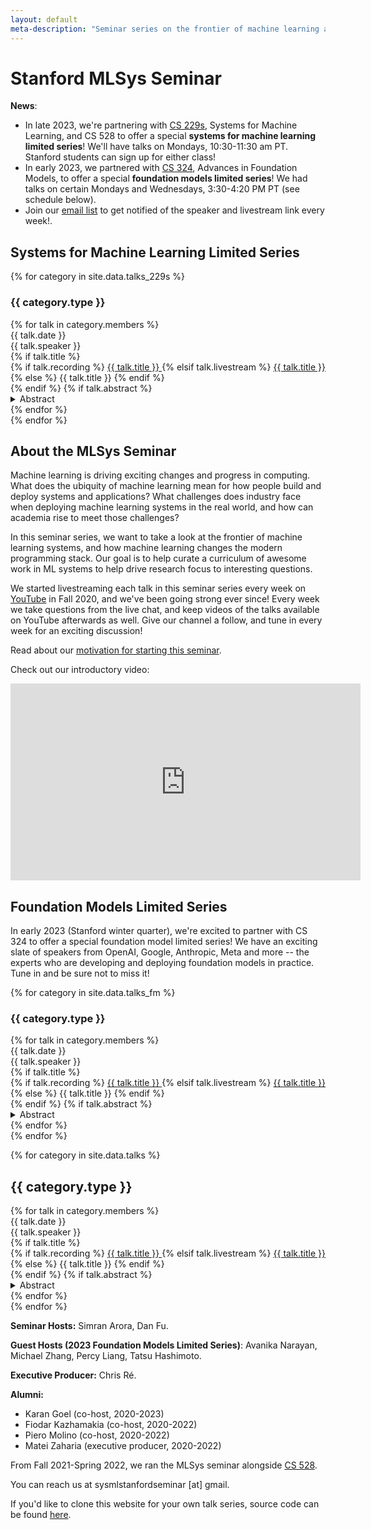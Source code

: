 ```yaml
---
layout: default
meta-description: "Seminar series on the frontier of machine learning and systems."
---
```


# Stanford MLSys Seminar

**News**:
* In late 2023, we're partnering with [CS 229s](https://cs229s.stanford.edu/fall2023/), Systems for Machine Learning, and CS 528 to offer a special **systems for machine learning limited series**! We'll have talks on Mondays, 10:30-11:30 am PT. Stanford students can sign up for either class!
* In early 2023, we partnered with [CS 324](https://stanford-cs324.github.io/winter2023/), Advances in Foundation Models, to offer a special **foundation models limited series**! We had talks on certain Mondays and Wednesdays, 3:30-4:20 PM PT (see schedule below).
* Join our [email list](https://groups.google.com/forum/#!forum/stanford-mlsys-seminars/join) to get notified of the speaker and livestream link every week!.

## Systems for Machine Learning Limited Series
{% for category in site.data.talks_229s %}
### {{ category.type }}
<div class="talk-list">
  {% for talk in category.members %}
  <div class="talk list-group-item">
  <div class="talk-date">{{ talk.date }}</div>
  <div class="talk-presenter">{{ talk.speaker }}</div>
  {% if talk.title %}
  <div>
    {% if talk.recording %}
      <span><a class="talk-title-link" href="{{ talk.recording }}">{{ talk.title }} <i class="bi bi-box-arrow-up-right"></i></a></span>
    {% elsif talk.livestream %}
      <span><a class="talk-title-link" href="{{ talk.livestream }}">{{ talk.title }} <i class="bi bi-box-arrow-up-right"></i></a></span>
    {% else %}
      <span>{{ talk.title }}</span>
    {% endif %}
  </div>
  {% endif %}
  {% if talk.abstract %}
    <details>
    <summary>Abstract</summary>
    {{ talk.abstract }}
    
    {% if talk.bio %}
    <br><br>
    <strong>Bio: </strong> {{ talk.bio }}
    {% endif %}

    {% if talk.recording %}
      <br><br>
      <strong><a href="{{ talk.recording }}">Video Link</a></strong>
    {% elsif talk.livestream %}
      <br><br>
      <strong><a href="{{ talk.livestream }}">Livestream Link</a></strong>
    {% endif %}
    </details>
  {% endif %}
  </div>
  {% endfor %}
</div>
{% endfor %}

## About the MLSys Seminar

Machine learning is driving exciting changes and progress in computing.
What does the ubiquity of machine learning mean for how people build and deploy
systems and applications?
What challenges does industry face when deploying machine learning systems in
the real world, and how can academia rise to meet those challenges?

In this seminar series, we want to take a look at the frontier of machine
learning systems, and how machine learning changes the modern programming
stack.
Our goal is to help curate a curriculum of awesome work in ML systems to help
drive research focus to interesting questions.

We started livestreaming each talk in this seminar series every week on [YouTube](https://www.youtube.com/channel/UCzz6ructab1U44QPI3HpZEQ)
in Fall 2020, and we've been going strong ever since!
Every week we take questions from the live chat, and keep videos of the talks
available on YouTube afterwards as well.
Give our channel a follow, and tune in every week for an exciting discussion!

Read about our [motivation for starting this seminar](https://hazyresearch.stanford.edu/blog/2020-10-13-mlsys).

Check out our introductory video:
<iframe width="560" height="315" src="https://www.youtube.com/embed/OEiNnfdxBRE" frameborder="0" allow="accelerometer; autoplay; clipboard-write; encrypted-media; gyroscope; picture-in-picture" allowfullscreen></iframe>

<!-- Read our blog post on our [why we're running this seminar]({{ site.baseurl }}/about). -->

## Foundation Models Limited Series

In early 2023 (Stanford winter quarter), we're excited to partner with CS 324 to offer a special foundation model limited series!
We have an exciting slate of speakers from OpenAI, Google, Anthropic, Meta and more -- the experts who are developing and deploying foundation models in practice.
Tune in and be sure not to miss it!

{% for category in site.data.talks_fm %}
### {{ category.type }}
<div class="talk-list">
  {% for talk in category.members %}
  <div class="talk list-group-item">
  <div class="talk-date">{{ talk.date }}</div>
  <div class="talk-presenter">{{ talk.speaker }}</div>
  {% if talk.title %}
  <div>
    {% if talk.recording %}
      <span><a class="talk-title-link" href="{{ talk.recording }}">{{ talk.title }} <i class="bi bi-box-arrow-up-right"></i></a></span>
    {% elsif talk.livestream %}
      <span><a class="talk-title-link" href="{{ talk.livestream }}">{{ talk.title }} <i class="bi bi-box-arrow-up-right"></i></a></span>
    {% else %}
      <span>{{ talk.title }}</span>
    {% endif %}
  </div>
  {% endif %}
  {% if talk.abstract %}
    <details>
    <summary>Abstract</summary>
    {{ talk.abstract }}
    
    {% if talk.bio %}
    <br><br>
    <strong>Bio: </strong> {{ talk.bio }}
    {% endif %}

    {% if talk.recording %}
      <br><br>
      <strong><a href="{{ talk.recording }}">Video Link</a></strong>
    {% elsif talk.livestream %}
      <br><br>
      <strong><a href="{{ talk.livestream }}">Livestream Link</a></strong>
    {% endif %}
    </details>
  {% endif %}
  </div>
  {% endfor %}
</div>
{% endfor %}

{% for category in site.data.talks %}
## {{ category.type }}
<div class="talk-list">
  {% for talk in category.members %}
  <div class="talk list-group-item">
  <div class="talk-date">{{ talk.date }}</div>
  <div class="talk-presenter">{{ talk.speaker }}</div>
  {% if talk.title %}
  <div>
    {% if talk.recording %}
      <span><a class="talk-title-link" href="{{ talk.recording }}">{{ talk.title }} <i class="bi bi-box-arrow-up-right"></i></a></span>
    {% elsif talk.livestream %}
      <span><a class="talk-title-link" href="{{ talk.livestream }}">{{ talk.title }} <i class="bi bi-box-arrow-up-right"></i></a></span>
    {% else %}
      <span>{{ talk.title }}</span>
    {% endif %}
  </div>
  {% endif %}
  {% if talk.abstract %}
    <details>
    <summary>Abstract</summary>
    {{ talk.abstract }}
    
    {% if talk.bio %}
    <br><br>
    <strong>Bio: </strong> {{ talk.bio }}
    {% endif %}

    {% if talk.recording %}
      <br><br>
      <strong><a href="{{ talk.recording }}">Video Link</a></strong>
    {% elsif talk.livestream %}
      <br><br>
      <strong><a href="{{ talk.livestream }}">Livestream Link</a></strong>
    {% endif %}
    </details>
  {% endif %}
  </div>
  {% endfor %}
</div>
{% endfor %}

**Seminar Hosts:** Simran Arora, Dan Fu.

**Guest Hosts (2023 Foundation Models Limited Series)**: Avanika Narayan, Michael Zhang, Percy Liang, Tatsu Hashimoto.

**Executive Producer:** Chris Ré.

**Alumni:**
* Karan Goel (co-host, 2020-2023)
* Fiodar Kazhamakia (co-host, 2020-2022)
* Piero Molino (co-host, 2020-2022)
* Matei Zaharia (executive producer, 2020-2022)

From Fall 2021-Spring 2022, we ran the MLSys seminar alongside [CS 528](/cs528).

You can reach us at sysmlstanfordseminar [at] gmail.

If you'd like to clone this website for your own talk series, source code can be found [here](https://github.com/stanford-sysml-seminar/stanford-sysml-seminar.github.io).

<!-- Please uncomment this part if you clone our source code! -->
<!--
Website template from the [Stanford MLSys Seminar Series](https://mlsys.stanford.edu).
-->
